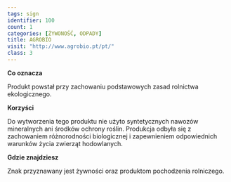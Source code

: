 ```yaml
---
tags: sign
identifier: 100
count: 1
categories: [ŻYWONOŚĆ, ODPADY]
title: AGROBIO
visit: "http://www.agrobio.pt/pt/"
class: 3
---
```

**Co oznacza**

Produkt powstał przy zachowaniu podstawowych zasad rolnictwa ekologicznego.

**Korzyści**

Do wytworzenia tego produktu nie użyto syntetycznych nawozów mineralnych ani środków ochrony roślin. Produkcja odbyła się z zachowaniem różnorodności biologicznej i zapewnieniem odpowiednich warunków życia zwierząt hodowlanych.

**Gdzie znajdziesz**

Znak przyznawany jest żywności oraz produktom pochodzenia rolniczego.
